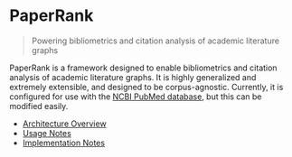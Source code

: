 # PaperRank
> Powering bibliometrics and citation analysis of academic literature graphs

PaperRank is a framework designed to enable bibliometrics and citation analysis of academic literature graphs. It is highly generalized and extremely extensible, and designed to be corpus-agnostic. Currently, it is configured for use with the [NCBI PubMed database](https://www.ncbi.nlm.nih.gov/pubmed), but this can be modified easily.

- [Architecture Overview](docs/architecture/overview.md)
- [Usage Notes](docs/usage.md)
- [Implementation Notes](docs/implementation.md)
